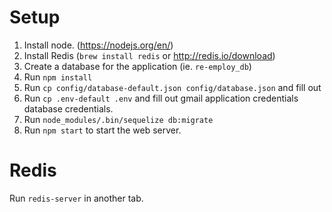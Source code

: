 
# Setup
1. Install node. (https://nodejs.org/en/)
2. Install Redis (`brew install redis` or http://redis.io/download)
3. Create a database for the application (ie. `re-employ_db`)
4. Run `npm install`
5. Run `cp config/database-default.json config/database.json` and fill out 
6. Run `cp .env-default .env` and fill out gmail application credentials
database credentials.
7. Run `node_modules/.bin/sequelize db:migrate`
8. Run `npm start` to start the web server.

# Redis
Run `redis-server` in another tab.